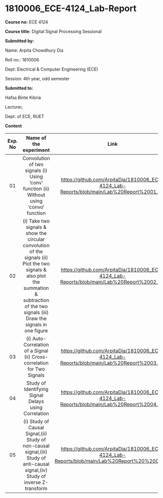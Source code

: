 # 1810006_ECE-4124_Lab-Report

**Course no:** ECE 4124

**Course title:** Digital Signal Processing Sessional




**Submitted by:**

Name: Arpita Chowdhury Dia

Roll no.: 1810006

Dept: Electrical & Computer Engineering (ECE)

Session: 4th year, odd semester 

 **Submitted to:**

Hafsa Binte Kibria

Lecturer,

Dept. of ECE, RUET




**Content**

|Exp. No   |   Name of the experiment|  Link|
|:-----------------:|:--------------------------------------------------------------------------------------------------------------------------:|:-----------------------------------------:|
|01|Convolution of two signals (i) Using ‘conv’ function (ii) Without using ‘convo’ function|https://github.com/ArpitaDia/1810006_ECE-4124_Lab-Reports/blob/main/Lab%20Report%2001.md|
|02|(i) Take two signals & show the circular convolution of the signals (ii) Plot the two signals & also plot the summation & subtraction of the two signals (iii) Draw the signals in one figure|https://github.com/ArpitaDia/1810006_ECE-4124_Lab-Reports/blob/main/Lab%20Report%2002.md|
|03|(i) Auto-Correlation of a Signal (ii) Cross-correlation for Two Signals|https://github.com/ArpitaDia/1810006_ECE-4124_Lab-Reports/blob/main/Lab%20Report%2003.md|
|04|Study of Identifying Signal Delays using Correlation|https://github.com/ArpitaDia/1810006_ECE-4124_Lab-Reports/blob/main/Lab%20Report%2004.md|
|05|(i) Study of Causal Signal,(ii) Study of non-causal signal,(iii) Study of anti-causal signal,(iv) Study of inverse Z-transform|https://github.com/ArpitaDia/1810006_ECE-4124_Lab-Reports/blob/main/Lab%20Report%20%2005.md|

